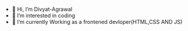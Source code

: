 - 👋 Hi, I’m Divyat-Agrawal
- 👀 I’m interested in coding 
- 🌱 I’m currently Working as a frontened devloper(HTML,CSS AND JS)



<!---
Divyat-Agrawal/Divyat-Agrawal is a ✨ special ✨ repository because its `README.md` (this file) appears on your GitHub profile.
You can click the Preview link to take a look at your changes.
--->
